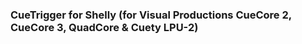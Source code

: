 ### CueTrigger for Shelly (for Visual Productions CueCore 2, CueCore 3, QuadCore & Cuety LPU-2) ###

  
